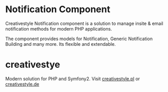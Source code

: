 Notification Component
==================

Creativestyle Notification component is a solution to manage
insite & email notification methods for modern PHP applications.

The component provides models for Notification, Generic Notification Building
and many more. Its flexible and extendable.

creativestye
==================
Modern solution for PHP and Symfony2.
Visit [creativestyle.pl](creativestyle.pl) or [creativestyle.de](creativestyle.de) 